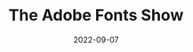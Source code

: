 ---
layout: post
title: The Adobe Fonts Show 
date: 2022-09-07
tags: Livestream
description: 2022 Creative Trends
redirect: https://www.behance.net/live/videos/17713/The-Adobe-Fonts-Show-2022-Creative-Trends-with-Adobe-Stock-Episode-34
---